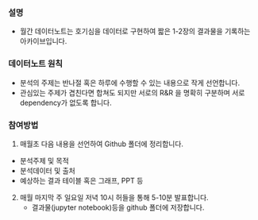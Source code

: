 ### 설명
- 월간 데이터노트는 호기심을 데이터로 구현하여 짧은 1-2장의 결과물을 기록하는 아카이브입니다.

### 데이터노트 원칙
  - 분석의 주제는 반나절 혹은 하루에 수행할 수 있는 내용으로 작게 선언합니다.
  - 관심있는 주제가 겹친다면 합쳐도 되지만 서로의 R&R 을 명확히 구분하며 서로 dependency가 없도록 합니다.

### 참여방법
1. 매월초 다음 내용을 선언하여 Github 폴더에 정리합니다. 
 - 분석주제 및 목적
 - 분석데이터 및 출처
 - 예상하는 결과 테이블 혹은 그래프, PPT 등

2. 매월 마지막 주 일요일 저녁 10시 허들을 통해 5-10분 발표합니다.
   -  결과물(jupyter notebook)등을 github 폴더에 저장합니다.

    
